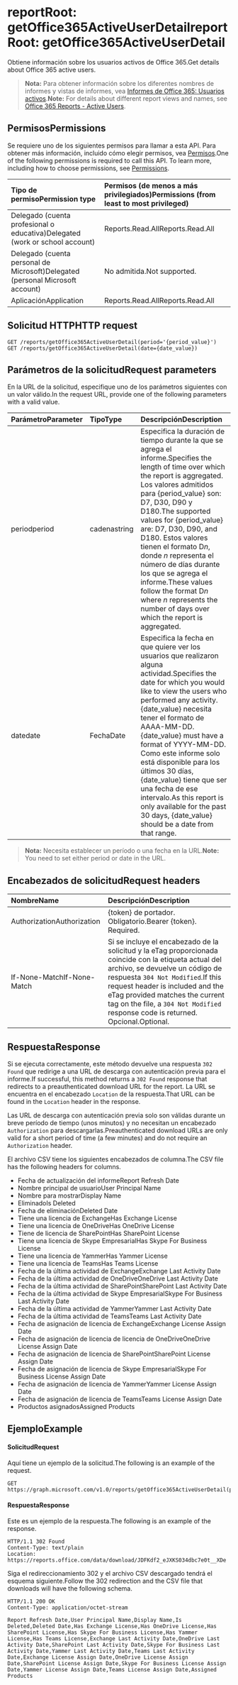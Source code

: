 # <a name="reportroot-getoffice365activeuserdetail"></a><span data-ttu-id="124ea-101">reportRoot: getOffice365ActiveUserDetail</span><span class="sxs-lookup"><span data-stu-id="124ea-101">reportRoot: getOffice365ActiveUserDetail</span></span>

<span data-ttu-id="124ea-102">Obtiene información sobre los usuarios activos de Office 365.</span><span class="sxs-lookup"><span data-stu-id="124ea-102">Get details about Office 365 active users.</span></span>

> <span data-ttu-id="124ea-103">**Nota:** Para obtener información sobre los diferentes nombres de informes y vistas de informes, vea [Informes de Office 365: Usuarios activos](https://support.office.com/client/Active-Users-fc1cf1d0-cd84-43fd-adb7-a4c4dfa8112d).</span><span class="sxs-lookup"><span data-stu-id="124ea-103">**Note:** For details about different report views and names, see [Office 365 Reports - Active Users](https://support.office.com/client/Active-Users-fc1cf1d0-cd84-43fd-adb7-a4c4dfa8112d).</span></span>

## <a name="permissions"></a><span data-ttu-id="124ea-104">Permisos</span><span class="sxs-lookup"><span data-stu-id="124ea-104">Permissions</span></span>

<span data-ttu-id="124ea-p101">Se requiere uno de los siguientes permisos para llamar a esta API. Para obtener más información, incluido cómo elegir permisos, vea [Permisos](../../../concepts/permissions_reference.md).</span><span class="sxs-lookup"><span data-stu-id="124ea-p101">One of the following permissions is required to call this API. To learn more, including how to choose permissions, see [Permissions](../../../concepts/permissions_reference.md).</span></span>

| <span data-ttu-id="124ea-107">Tipo de permiso</span><span class="sxs-lookup"><span data-stu-id="124ea-107">Permission type</span></span>                        | <span data-ttu-id="124ea-108">Permisos (de menos a más privilegiados)</span><span class="sxs-lookup"><span data-stu-id="124ea-108">Permissions (from least to most privileged)</span></span> |
| :------------------------------------- | :--------------------------------------- |
| <span data-ttu-id="124ea-109">Delegado (cuenta profesional o educativa)</span><span class="sxs-lookup"><span data-stu-id="124ea-109">Delegated (work or school account)</span></span>     | <span data-ttu-id="124ea-110">Reports.Read.All</span><span class="sxs-lookup"><span data-stu-id="124ea-110">Reports.Read.All</span></span>                         |
| <span data-ttu-id="124ea-111">Delegado (cuenta personal de Microsoft)</span><span class="sxs-lookup"><span data-stu-id="124ea-111">Delegated (personal Microsoft account)</span></span> | <span data-ttu-id="124ea-112">No admitida.</span><span class="sxs-lookup"><span data-stu-id="124ea-112">Not supported.</span></span>                           |
| <span data-ttu-id="124ea-113">Aplicación</span><span class="sxs-lookup"><span data-stu-id="124ea-113">Application</span></span>                            | <span data-ttu-id="124ea-114">Reports.Read.All</span><span class="sxs-lookup"><span data-stu-id="124ea-114">Reports.Read.All</span></span>                         |

## <a name="http-request"></a><span data-ttu-id="124ea-115">Solicitud HTTP</span><span class="sxs-lookup"><span data-stu-id="124ea-115">HTTP request</span></span>

<!-- { "blockType": "samples" } --> 

```http
GET /reports/getOffice365ActiveUserDetail(period='{period_value}')
GET /reports/getOffice365ActiveUserDetail(date={date_value})
```

## <a name="request-parameters"></a><span data-ttu-id="124ea-116">Parámetros de la solicitud</span><span class="sxs-lookup"><span data-stu-id="124ea-116">Request parameters</span></span>

<span data-ttu-id="124ea-117">En la URL de la solicitud, especifique uno de los parámetros siguientes con un valor válido.</span><span class="sxs-lookup"><span data-stu-id="124ea-117">In the request URL, provide one of the following parameters with a valid value.</span></span>

| <span data-ttu-id="124ea-118">Parámetro</span><span class="sxs-lookup"><span data-stu-id="124ea-118">Parameter</span></span> | <span data-ttu-id="124ea-119">Tipo</span><span class="sxs-lookup"><span data-stu-id="124ea-119">Type</span></span>   | <span data-ttu-id="124ea-120">Descripción</span><span class="sxs-lookup"><span data-stu-id="124ea-120">Description</span></span>                              |
| :-------- | :----- | :--------------------------------------- |
| <span data-ttu-id="124ea-121">period</span><span class="sxs-lookup"><span data-stu-id="124ea-121">period</span></span>    | <span data-ttu-id="124ea-122">cadena</span><span class="sxs-lookup"><span data-stu-id="124ea-122">string</span></span> | <span data-ttu-id="124ea-123">Especifica la duración de tiempo durante la que se agrega el informe.</span><span class="sxs-lookup"><span data-stu-id="124ea-123">Specifies the length of time over which the report is aggregated.</span></span> <span data-ttu-id="124ea-124">Los valores admitidos para {period_value} son: D7, D30, D90 y D180.</span><span class="sxs-lookup"><span data-stu-id="124ea-124">The supported values for {period_value} are: D7, D30, D90, and D180.</span></span> <span data-ttu-id="124ea-125">Estos valores tienen el formato D*n*, donde *n* representa el número de días durante los que se agrega el informe.</span><span class="sxs-lookup"><span data-stu-id="124ea-125">These values follow the format D*n* where *n* represents the number of days over which the report is aggregated.</span></span> |
| <span data-ttu-id="124ea-126">date</span><span class="sxs-lookup"><span data-stu-id="124ea-126">date</span></span>      | <span data-ttu-id="124ea-127">Fecha</span><span class="sxs-lookup"><span data-stu-id="124ea-127">Date</span></span>   | <span data-ttu-id="124ea-128">Especifica la fecha en que quiere ver los usuarios que realizaron alguna actividad.</span><span class="sxs-lookup"><span data-stu-id="124ea-128">Specifies the date for which you would like to view the users who performed any activity.</span></span> <span data-ttu-id="124ea-129">{date_value} necesita tener el formato de AAAA-MM-DD.</span><span class="sxs-lookup"><span data-stu-id="124ea-129">{date_value} must have a format of YYYY-MM-DD.</span></span> <span data-ttu-id="124ea-130">Como este informe solo está disponible para los últimos 30 días, {date_value} tiene que ser una fecha de ese intervalo.</span><span class="sxs-lookup"><span data-stu-id="124ea-130">As this report is only available for the past 30 days, {date_value} should be a date from that range.</span></span> |

> <span data-ttu-id="124ea-131">**Nota:** Necesita establecer un período o una fecha en la URL.</span><span class="sxs-lookup"><span data-stu-id="124ea-131">**Note:** You need to set either period or date in the URL.</span></span>

## <a name="request-headers"></a><span data-ttu-id="124ea-132">Encabezados de solicitud</span><span class="sxs-lookup"><span data-stu-id="124ea-132">Request headers</span></span>

| <span data-ttu-id="124ea-133">Nombre</span><span class="sxs-lookup"><span data-stu-id="124ea-133">Name</span></span>          | <span data-ttu-id="124ea-134">Descripción</span><span class="sxs-lookup"><span data-stu-id="124ea-134">Description</span></span>                              |
| :------------ | :--------------------------------------- |
| <span data-ttu-id="124ea-135">Authorization</span><span class="sxs-lookup"><span data-stu-id="124ea-135">Authorization</span></span> | <span data-ttu-id="124ea-p104">{token} de portador. Obligatorio.</span><span class="sxs-lookup"><span data-stu-id="124ea-p104">Bearer {token}. Required.</span></span>                |
| <span data-ttu-id="124ea-138">If-None-Match</span><span class="sxs-lookup"><span data-stu-id="124ea-138">If-None-Match</span></span> | <span data-ttu-id="124ea-139">Si se incluye el encabezado de la solicitud y la eTag proporcionada coincide con la etiqueta actual del archivo, se devuelve un código de respuesta `304 Not Modified`.</span><span class="sxs-lookup"><span data-stu-id="124ea-139">If this request header is included and the eTag provided matches the current tag on the file, a `304 Not Modified` response code is returned.</span></span> <span data-ttu-id="124ea-140">Opcional.</span><span class="sxs-lookup"><span data-stu-id="124ea-140">Optional.</span></span> |

## <a name="response"></a><span data-ttu-id="124ea-141">Respuesta</span><span class="sxs-lookup"><span data-stu-id="124ea-141">Response</span></span>

<span data-ttu-id="124ea-142">Si se ejecuta correctamente, este método devuelve una respuesta `302 Found` que redirige a una URL de descarga con autenticación previa para el informe.</span><span class="sxs-lookup"><span data-stu-id="124ea-142">If successful, this method returns a `302 Found` response that redirects to a preauthenticated download URL for the report.</span></span> <span data-ttu-id="124ea-143">La URL se encuentra en el encabezado `Location` de la respuesta.</span><span class="sxs-lookup"><span data-stu-id="124ea-143">That URL can be found in the `Location` header in the response.</span></span>

<span data-ttu-id="124ea-144">Las URL de descarga con autenticación previa solo son válidas durante un breve período de tiempo (unos minutos) y no necesitan un encabezado `Authorization` para descargarlas.</span><span class="sxs-lookup"><span data-stu-id="124ea-144">Preauthenticated download URLs are only valid for a short period of time (a few minutes) and do not require an `Authorization` header.</span></span>

<span data-ttu-id="124ea-145">El archivo CSV tiene los siguientes encabezados de columna.</span><span class="sxs-lookup"><span data-stu-id="124ea-145">The CSV file has the following headers for columns.</span></span>

- <span data-ttu-id="124ea-146">Fecha de actualización del informe</span><span class="sxs-lookup"><span data-stu-id="124ea-146">Report Refresh Date</span></span>
- <span data-ttu-id="124ea-147">Nombre principal de usuario</span><span class="sxs-lookup"><span data-stu-id="124ea-147">User Principal Name</span></span>
- <span data-ttu-id="124ea-148">Nombre para mostrar</span><span class="sxs-lookup"><span data-stu-id="124ea-148">Display Name</span></span>
- <span data-ttu-id="124ea-149">Eliminado</span><span class="sxs-lookup"><span data-stu-id="124ea-149">Is Deleted</span></span>
- <span data-ttu-id="124ea-150">Fecha de eliminación</span><span class="sxs-lookup"><span data-stu-id="124ea-150">Deleted Date</span></span>
- <span data-ttu-id="124ea-151">Tiene una licencia de Exchange</span><span class="sxs-lookup"><span data-stu-id="124ea-151">Has Exchange License</span></span>
- <span data-ttu-id="124ea-152">Tiene una licencia de OneDrive</span><span class="sxs-lookup"><span data-stu-id="124ea-152">Has OneDrive License</span></span>
- <span data-ttu-id="124ea-153">Tiene de licencia de SharePoint</span><span class="sxs-lookup"><span data-stu-id="124ea-153">Has SharePoint License</span></span>
- <span data-ttu-id="124ea-154">Tiene una licencia de Skype Empresarial</span><span class="sxs-lookup"><span data-stu-id="124ea-154">Has Skype For Business License</span></span>
- <span data-ttu-id="124ea-155">Tiene una licencia de Yammer</span><span class="sxs-lookup"><span data-stu-id="124ea-155">Has Yammer License</span></span>
- <span data-ttu-id="124ea-156">Tiene una licencia de Teams</span><span class="sxs-lookup"><span data-stu-id="124ea-156">Has Teams License</span></span>
- <span data-ttu-id="124ea-157">Fecha de la última actividad de Exchange</span><span class="sxs-lookup"><span data-stu-id="124ea-157">Exchange Last Activity Date</span></span>
- <span data-ttu-id="124ea-158">Fecha de la última actividad de OneDrive</span><span class="sxs-lookup"><span data-stu-id="124ea-158">OneDrive Last Activity Date</span></span>
- <span data-ttu-id="124ea-159">Fecha de la última actividad de SharePoint</span><span class="sxs-lookup"><span data-stu-id="124ea-159">SharePoint Last Activity Date</span></span>
- <span data-ttu-id="124ea-160">Fecha de la última actividad de Skype Empresarial</span><span class="sxs-lookup"><span data-stu-id="124ea-160">Skype For Business Last Activity Date</span></span>
- <span data-ttu-id="124ea-161">Fecha de la última actividad de Yammer</span><span class="sxs-lookup"><span data-stu-id="124ea-161">Yammer Last Activity Date</span></span>
- <span data-ttu-id="124ea-162">Fecha de la última actividad de Teams</span><span class="sxs-lookup"><span data-stu-id="124ea-162">Teams Last Activity Date</span></span>
- <span data-ttu-id="124ea-163">Fecha de asignación de licencia de Exchange</span><span class="sxs-lookup"><span data-stu-id="124ea-163">Exchange License Assign Date</span></span>
- <span data-ttu-id="124ea-164">Fecha de asignación de licencia de licencia de OneDrive</span><span class="sxs-lookup"><span data-stu-id="124ea-164">OneDrive License Assign Date</span></span>
- <span data-ttu-id="124ea-165">Fecha de asignación de licencia de SharePoint</span><span class="sxs-lookup"><span data-stu-id="124ea-165">SharePoint License Assign Date</span></span>
- <span data-ttu-id="124ea-166">Fecha de asignación de licencia de Skype Empresarial</span><span class="sxs-lookup"><span data-stu-id="124ea-166">Skype For Business License Assign Date</span></span>
- <span data-ttu-id="124ea-167">Fecha de asignación de licencia de Yammer</span><span class="sxs-lookup"><span data-stu-id="124ea-167">Yammer License Assign Date</span></span>
- <span data-ttu-id="124ea-168">Fecha de asignación de licencia de Teams</span><span class="sxs-lookup"><span data-stu-id="124ea-168">Teams License Assign Date</span></span>
- <span data-ttu-id="124ea-169">Productos asignados</span><span class="sxs-lookup"><span data-stu-id="124ea-169">Assigned Products</span></span>

## <a name="example"></a><span data-ttu-id="124ea-170">Ejemplo</span><span class="sxs-lookup"><span data-stu-id="124ea-170">Example</span></span>

#### <a name="request"></a><span data-ttu-id="124ea-171">Solicitud</span><span class="sxs-lookup"><span data-stu-id="124ea-171">Request</span></span>

<span data-ttu-id="124ea-172">Aquí tiene un ejemplo de la solicitud.</span><span class="sxs-lookup"><span data-stu-id="124ea-172">The following is an example of the request.</span></span>

<!--{
  "blockType": "request",
  "isComposable": true,
  "name": "reportroot_getoffice365activeuserdetail"
}-->

```http
GET https://graph.microsoft.com/v1.0/reports/getOffice365ActiveUserDetail(period='D7')
```

#### <a name="response"></a><span data-ttu-id="124ea-173">Respuesta</span><span class="sxs-lookup"><span data-stu-id="124ea-173">Response</span></span>

<span data-ttu-id="124ea-174">Este es un ejemplo de la respuesta.</span><span class="sxs-lookup"><span data-stu-id="124ea-174">The following is an example of the response.</span></span>

<!-- {
  "blockType": "response",
  "truncated": true,
  "@odata.type": "microsoft.graph.report"
} -->

```http
HTTP/1.1 302 Found
Content-Type: text/plain
Location: https://reports.office.com/data/download/JDFKdf2_eJXKS034dbc7e0t__XDe
```

<span data-ttu-id="124ea-175">Siga el redireccionamiento 302 y el archivo CSV descargado tendrá el esquema siguiente.</span><span class="sxs-lookup"><span data-stu-id="124ea-175">Follow the 302 redirection and the CSV file that downloads will have the following schema.</span></span>

<!-- { "blockType": "ignored" } --> 

```http
HTTP/1.1 200 OK
Content-Type: application/octet-stream

Report Refresh Date,User Principal Name,Display Name,Is Deleted,Deleted Date,Has Exchange License,Has OneDrive License,Has SharePoint License,Has Skype For Business License,Has Yammer License,Has Teams License,Exchange Last Activity Date,OneDrive Last Activity Date,SharePoint Last Activity Date,Skype For Business Last Activity Date,Yammer Last Activity Date,Teams Last Activity Date,Exchange License Assign Date,OneDrive License Assign Date,SharePoint License Assign Date,Skype For Business License Assign Date,Yammer License Assign Date,Teams License Assign Date,Assigned Products
```
